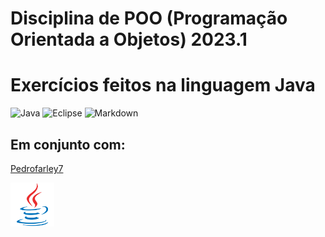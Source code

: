 # Disciplina de POO (Programação Orientada a Objetos) 2023.1
# Exercícios feitos na linguagem Java 
![Java](https://img.shields.io/badge/java-%23ED8B00.svg?style=for-the-badge&logo=java&logoColor=white)
![Eclipse](https://img.shields.io/badge/Eclipse-FE7A16.svg?style=for-the-badge&logo=Eclipse&logoColor=white)
![Markdown](https://img.shields.io/badge/markdown-%23000000.svg?style=for-the-badge&logo=markdown&logoColor=white)

## Em conjunto com:

<a title = "Você será direcionado ao perfil nessa mesma aba" href = "https://github.com//Pedrofarley7" >Pedrofarley7</a><br>

<img alt="Java-Java" height="70" width="70" src="https://raw.githubusercontent.com/devicons/devicon/master/icons/java/java-original.svg">
